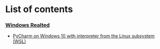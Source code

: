 # List of contents

### [Windows Realted](https://github.com/SmithLabSE/tutorials/tree/master/windows_related)
* [PyCharm on Windows 10 with interpreter from the Linux subsystem (WSL)](https://github.com/SmithLabSE/tutorials/blob/master/windows_related/PyCharm_with_WSL.md)
